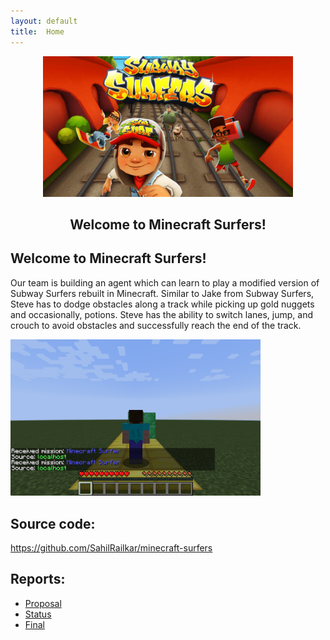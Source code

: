 ```yaml
---
layout: default
title:  Home
---
```


<div style="text-align: center;"><img src="./subway-surfers.jpg" alt="subway-surfers" width="400px"/>
    <h2>Welcome to Minecraft Surfers!</h2>
</div>

## Welcome to Minecraft Surfers!
Our team is building an agent which can learn to play a modified version of Subway Surfers rebuilt in Minecraft. Similar to Jake from Subway Surfers, Steve has to dodge obstacles along a track while picking up gold nuggets and occasionally, potions. Steve has the ability to switch lanes, jump, and crouch to avoid obstacles and successfully reach the end of the track.

<img src="./agent.png" alt="agent" width="400px"/>

## Source code: 
https://github.com/SahilRailkar/minecraft-surfers

## Reports:
- [Proposal](proposal.html)
- [Status](status.html)
- [Final](final.html)
